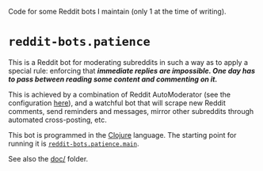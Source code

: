 Code for some Reddit bots I maintain (only 1 at the time of writing).

# `reddit-bots.patience`

This is a Reddit bot for moderating subreddits in such a way as to apply a special rule: enforcing that **_immediate replies are impossible. One day has to pass between reading some content and commenting on it._**

This is achieved by a combination of Reddit AutoModerator (see the configuration [here](./doc/Subreddit-setup.md)), and a watchful bot that will scrape new Reddit comments, send reminders and messages, mirror other subreddits through automated cross-posting, etc.

This bot is programmed in the [Clojure](https://clojure.org/) language. The starting point for running it is [`reddit-bots.patience.main`](./src/reddit_bots/patience/main.clj).

See also the [doc/](./doc/) folder.
